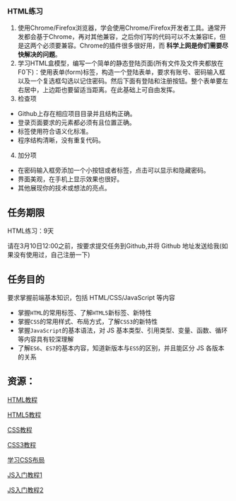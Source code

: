 ### HTML练习

1. 使用Chrome/Firefox浏览器，学会使用Chrome/Firefox开发者工具。通常开发都会基于Chrome，再对其他兼容，之后你们写的代码可以不太兼容IE，但是这两个必须要兼容。Chrome的插件很多很好用，而 **科学上网是你们需要尽快解决的问题**。
2. 学习HTML盒模型，编写一个简单的静态登陆页面(所有文件及文件夹都放在F0下)：使用表单(form)标签，构造一个登陆表单，要求有账号、密码输入框以及一个复选框勾选以记住密码。然后下面有登陆和注册按钮。整个表单要左右居中，上边距也要留适当距离。在此基础上可自由发挥。
3. 检查项
  - Github上存在相应项目目录并且结构正确。
  - 登录页面要求的元素都必须有且位置正确。
  - 标签使用符合语义化标准。
  - 程序结构清晰，没有重复代码。
4. 加分项
  - 在密码输入框旁添加一个小按钮或者标签，点击可以显示和隐藏密码。
  - 界面美观，在手机上显示效果也很好。
  - 其他展现你的技术或想法的亮点。


## 任务期限

HTML练习：9天

请在3月10日12:00之前，按要求提交任务到Github,并将 Github 地址发送给我(如果没有使用过，自己注册一下)

## 任务目的

要求掌握前端基本知识，包括 HTML/CSS/JavaScript 等内容
- 掌握`HTML`的常用标签、了解`HTML5`新标签、新特性
- 掌握`CSS`的常用样式、布局方式，了解`CSS3`的新特性
- 掌握`JavaScript`的基本语法，对 JS 基本类型、引用类型、变量、函数、循环等内容具有较深理解
- 了解`ES6`、`ES7`的基本内容，知道新版本与`ES5`的区别，并且能区分 JS 各版本的关系

## 资源：

[HTML教程](http://www.w3school.com.cn/html/)

[HTML5教程](http://www.w3school.com.cn/html5/index.asp)

[CSS教程](http://www.w3school.com.cn/css/index.asp)

[CSS3教程](http://www.w3school.com.cn/css3/index.asp)

[学习CSS布局](http://zh.learnlayout.com/)

[JS入门教程1](http://www.w3school.com.cn/js/index.asp)

[JS入门教程2](http://www.runoob.com/js/js-tutorial.html)
